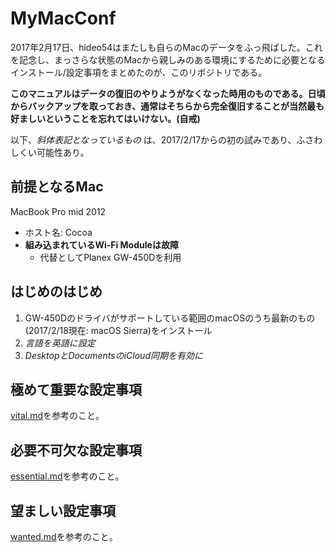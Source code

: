 # MyMacConf

2017年2月17日、hideo54はまたしも自らのMacのデータをふっ飛ばした。これを記念し、まっさらな状態のMacから親しみのある環境にするために必要となるインストール/設定事項をまとめたのが、このリポジトリである。

**このマニュアルはデータの復旧のやりようがなくなった時用のものである。日頃からバックアップを取っておき、通常はそちらから完全復旧することが当然最も好ましいということを忘れてはいけない。(自戒)**

以下、*斜体表記となっているもの* は、2017/2/17からの初の試みであり、ふさわしくい可能性あり。

## 前提となるMac

MacBook Pro mid 2012
* ホスト名: Cocoa
* **組み込まれているWi-Fi Moduleは故障**
    * 代替としてPlanex GW-450Dを利用

## はじめのはじめ

1. GW-450Dのドライバがサポートしている範囲のmacOSのうち最新のもの(2017/2/18現在: macOS Sierra)をインストール
2. *言語を英語に設定*
3. *DesktopとDocumentsのiCloud同期を有効に*

## 極めて重要な設定事項

[vital.md](https://github.com/hideo54/MyMacConf/blob/master/vital.md)を参考のこと。

## 必要不可欠な設定事項

[essential.md](https://github.com/hideo54/MyMacConf/blob/master/essential.md)を参考のこと。

## 望ましい設定事項

[wanted.md](https://github.com/hideo54/MyMacConf/blob/master/wanted.md)を参考のこと。
